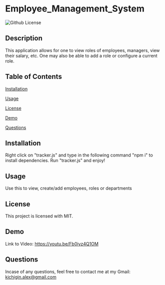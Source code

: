 # Employee_Management_System

![Github License](https://img.shields.io/badge/license-MIT-blue.svg)

## Description
This application allows for one to view roles of employees, managers, view their salary, etc. One may also be able to add a role or configure a current role.

## Table of Contents
[Installation](#installation)

[Usage](#usage)

[License](#license)

[Demo](#demo)

[Questions](#questions)
 
## Installation
Right click on "tracker.js" and type in the following command "npm i" to install dependencies. Run "tracker.js" and enjoy!

## Usage
Use this to view, create/add employees, roles or departments

## License 
This project is licensed with MIT.

## Demo
Link to Video: https://youtu.be/Fb0iyz4Q1OM
    
## Questions
Incase of any questions, feel free to contact me at my Gmail: kichigin.alex@gmail.com